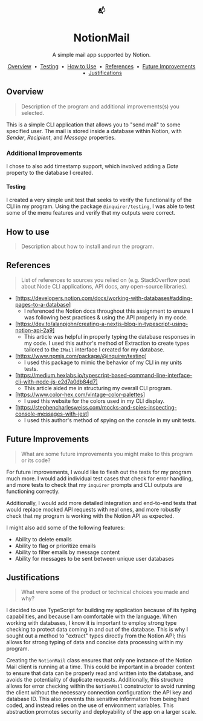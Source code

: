  <h3 align="center">📬</h3>
 <h1 align="center">NotionMail</h1>

<p align="center">A simple mail app supported by Notion.</p>

<p align="center">
  <a href="#overview">Overview</a> &nbsp;&bull;&nbsp;
  <a href="#testing">Testing</a> &nbsp;&bull;&nbsp;
  <a href="#how-to-use">How to Use</a> &nbsp;&bull;&nbsp;
  <a href="#references">References</a> &nbsp;&bull;&nbsp;
  <a href="#future-improvements">Future Improvements</a> &nbsp;&bull;&nbsp;
  <a href="#justifications">Justifications</a> 
</p>

## Overview

> Description of the program and additional improvements(s) you selected.

This is a simple CLI application that allows you to "send mail" to some specified user. The mail is stored inside a database within Notion, with _Sender_, _Recipient_, and _Message_ properties.

### Additional Improvements

I chose to also add timestamp support, which involved adding a _Date_ property to the database I created.

#### Testing

I created a very simple unit test that seeks to verify the functionality of the CLI in my program. Using the package `@inquirer/testing`, I was able to test some of the menu features and verify that my outputs were correct.

## How to use

> Description about how to install and run the program.



## References

> List of references to sources you relied on (e.g. StackOverflow post about Node CLI applications, API docs, any open-source libraries).

- [https://developers.notion.com/docs/working-with-databases#adding-pages-to-a-database]
  - I referenced the Notion docs throughout this assignment to ensure I was following best practices & using the API properly in my code.
- [https://dev.to/alanpjohn/creating-a-nextjs-blog-in-typescript-using-notion-api-2a9]
  - This article was helpful in properly typing the database responses in my code. I used this author's method of Extraction to create types tailored to the `IMail` interface I created for my database.
- [https://www.npmjs.com/package/@inquirer/testing]
  - I used this package to mimic the behavior of my CLI in my units tests.
- [https://medium.hexlabs.io/typescript-based-command-line-interface-cli-with-node-js-e2d7a0db84d7]
  - This article aided me in structuring my overall CLI program.
- [https://www.color-hex.com/vintage-color-palettes]
  - I used this website for the colors used in my CLI display.
- [https://stephencharlesweiss.com/mocks-and-spies-inspecting-console-messages-with-jest]
  - I used this author's method of spying on the console in my unit tests.



## Future Improvements

> What are some future improvements you might make to this program or its code?

For future improvements, I would like to flesh out the tests for my program much more. I would add individual test cases that check for error handling, and more tests to check that my `inquirer` prompts and CLI outputs are functioning correctly.

Additionally, I would add more detailed integration and end-to-end tests that would replace mocked API requests with real ones, and more robustly check that my program is working with the Notion API as expected.

I might also add some of the following features:

- Ability to delete emails
- Ability to flag or prioritize emails
- Ability to filter emails by message content
- Ability for messages to be sent between unique user databases

## Justifications

> What were some of the product or technical choices you made and why?

I decided to use TypeScript for building my application because of its typing capabilities, and because I am comfortable with the language. When working with databases, I know it is important to employ strong type checking to protect data coming in and out of the database. This is why I sought out a method to "extract" types directly from the Notion API; this allows for strong typing of data and concise data processing within my program.

Creating the `NotionMail` class ensures that only one instance of the Notion Mail client is running at a time. This could be important in a broader context to ensure that data can be properly read and written into the database, and avoids the potentiality of duplicate requests. Additionally, this structure allows for error checking within the `NotionMail` constructor to avoid running the client without the necessary connection configuration: the API key and database ID. This also prevents this sensitive information from being hard coded, and instead relies on the use of environment variables. This abstraction promotes security and deployability of the app on a larger scale.





 
